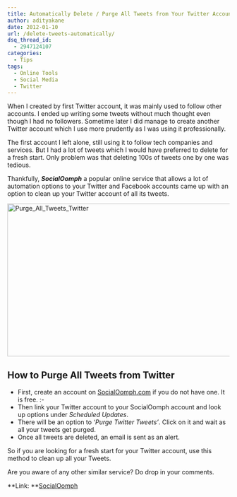 ```yaml
---
title: Automatically Delete / Purge All Tweets from Your Twitter Account
author: adityakane
date: 2012-01-10
url: /delete-tweets-automatically/
dsq_thread_id:
  - 2947124107
categories:
  - Tips
tags:
  - Online Tools
  - Social Media
  - Twitter
---
```

When I created by first Twitter account, it was mainly used to follow other accounts. I ended up writing some tweets without much thought even though I had no followers. Sometime later I did manage to create another Twitter account which I use more prudently as I was using it professionally.

The first account I left alone, still using it to follow tech companies and services. But I had a lot of tweets which I would have preferred to delete for a fresh start. Only problem was that deleting 100s of tweets one by one was tedious.

Thankfully, ***SocialOomph*** a popular online service that allows a lot of automation options to your Twitter and Facebook accounts came up with an option to clean up your Twitter account of all its tweets.

[<img style="background-image: none; padding-left: 0px; padding-right: 0px; display: inline; padding-top: 0px; border: 0px;" title="Purge_All_Tweets_Twitter" src="http://cdn.devilsworkshop.org/files/2012/01/Purge_All_Tweets_Twitter_thumb.png" alt="Purge_All_Tweets_Twitter" width="570" height="346" border="0" />][1]

## How to Purge All Tweets from Twitter

  * First, create an account on <a href="http://socialoomph.com" onclick="_gaq.push(['_trackEvent', 'outbound-article', 'http://socialoomph.com', 'SocialOomph.com']);" >SocialOomph.com</a> if you do not have one. It is free. <img src="http://devilsworkshop.org/wp-includes/images/smilies/simple-smile.png" alt=":-)" class="wp-smiley" style="height: 1em; max-height: 1em;" />
  * Then link your Twitter account to your SocialOomph account and look up options under *Scheduled Updates*.
  * There will be an option to *‘Purge Twitter Tweets’*. Click on it and wait as all your tweets get purged.
  * Once all tweets are deleted, an email is sent as an alert.

So if you are looking for a fresh start for your Twitter account, use this method to clean up all your Tweets.

Are you aware of any other similar service? Do drop in your comments.

**Link: **<a href="http://socialoomph.com" onclick="_gaq.push(['_trackEvent', 'outbound-article', 'http://socialoomph.com', 'SocialOomph']);" >SocialOomph</a>

 [1]: http://cdn.devilsworkshop.org/files/2012/01/Purge_All_Tweets_Twitter.png
